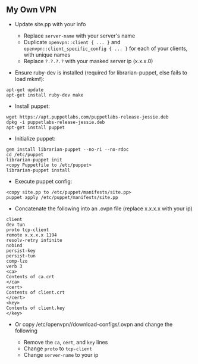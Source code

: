 ## My Own VPN

* Update site.pp with your info
  * Replace `server-name` with your server's name
  * Duplicate `openvpn::client { ... }` and `openvpn::client_specific_config { ... }` for each of your clients, with unique names
  * Replace `?.?.?.?` with your masked server ip (x.x.x.0)

* Ensure ruby-dev is installed (required for librarian-puppet, else fails to load mkmf):

```
apt-get update
apt-get install ruby-dev make
```

* Install puppet:

```
wget https://apt.puppetlabs.com/puppetlabs-release-jessie.deb
dpkg -i puppetlabs-release-jessie.deb
apt-get install puppet
```

* Initialize puppet:

```
gem install librarian-puppet --no-ri --no-rdoc
cd /etc/puppet
librarian-puppet init
<copy Puppetfile to /etc/puppet>
librarian-puppet install
```

* Execute puppet config:

```
<copy site.pp to /etc/puppet/manifests/site.pp>
puppet apply /etc/puppet/manifests/site.pp
```

* Concatenate the following into an .ovpn file (replace x.x.x.x with your ip)

```
client
dev tun
proto tcp-client
remote x.x.x.x 1194
resolv-retry infinite
nobind
persist-key
persist-tun
comp-lzo
verb 3
<ca>
Contents of ca.crt
</ca>
<cert>
Contents of client.crt
</cert>
<key>
Contents of client.key
</key>
```

* Or copy /etc/openvpn/<server-name>/download-configs/<client-name>.ovpn and change the following
  * Remove the `ca`, `cert`, and `key` lines
  * Change `proto` to `tcp-client`
  * Change `server-name` to your ip
